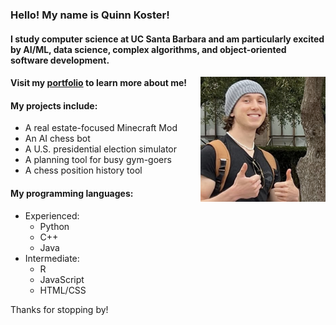 ### Hello! My name is Quinn Koster!

#### I study computer science at UC Santa Barbara and am particularly excited by AI/ML, data science, complex algorithms, and object-oriented software development.
<img align="right" src="assets/images/person3.jpg" alt="Pfp" width="200" />

#### Visit my [portfolio][portfolio] to learn more about me!

#### My projects include:

- A real estate-focused Minecraft Mod
- An AI chess bot
- A U.S. presidential election simulator
- A planning tool for busy gym-goers
- A chess position history tool

#### My programming languages:

- Experienced:
  - Python
  - C++
  - Java
- Intermediate:
  - R
  - JavaScript
  - HTML/CSS

Thanks for stopping by!

[portfolio]: https://quinnkos.github.io/quinnkos/

